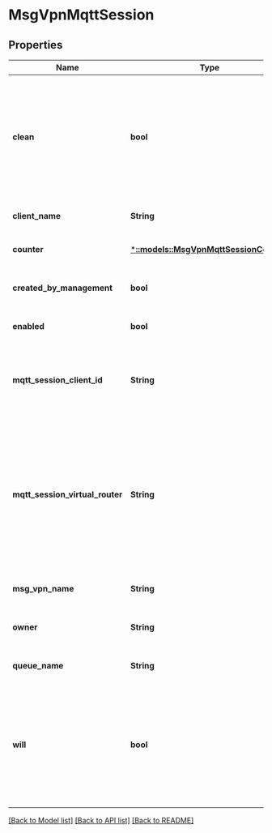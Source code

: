 # MsgVpnMqttSession

## Properties
Name | Type | Description | Notes
------------ | ------------- | ------------- | -------------
**clean** | **bool** | Indicates whether the Client requested a clean (newly created) MQTT Session when connecting. If not clean (already existing), then previously stored messages for QoS 1 subscriptions are delivered. | [optional] [default to null]
**client_name** | **String** | The name of the MQTT Session Client. | [optional] [default to null]
**counter** | [***::models::MsgVpnMqttSessionCounter**](MsgVpnMqttSessionCounter.md) |  | [optional] [default to null]
**created_by_management** | **bool** | Indicates whether the MQTT Session was created by a Management API. | [optional] [default to null]
**enabled** | **bool** | Indicates whether the MQTT Session is enabled. | [optional] [default to null]
**mqtt_session_client_id** | **String** | The Client ID of the MQTT Session, which corresponds to the ClientId provided in the MQTT CONNECT packet. | [optional] [default to null]
**mqtt_session_virtual_router** | **String** | The virtual router of the MQTT Session. The allowed values and their meaning are:  &lt;pre&gt; \&quot;primary\&quot; - The MQTT Session belongs to the primary virtual router. \&quot;backup\&quot; - The MQTT Session belongs to the backup virtual router. &lt;/pre&gt;  | [optional] [default to null]
**msg_vpn_name** | **String** | The name of the Message VPN. | [optional] [default to null]
**owner** | **String** | The Client Username which owns the MQTT Session. | [optional] [default to null]
**queue_name** | **String** | The name of the MQTT Session Queue. | [optional] [default to null]
**will** | **bool** | Indicates whether the MQTT Session has the Will message specified by the Client. The Will message is published if the Client disconnects without sending the MQTT DISCONNECT packet. | [optional] [default to null]

[[Back to Model list]](../README.md#documentation-for-models) [[Back to API list]](../README.md#documentation-for-api-endpoints) [[Back to README]](../README.md)


